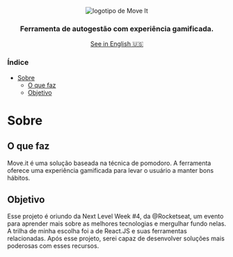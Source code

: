 <div align="center">

![logotipo de Move It](https://ik.imagekit.io/joaonasc/GitHub/repos/moveit/Logo_q3S5Q_UWu.png)

### Ferramenta de autogestão com experiência gamificada.

[See in English <kbd>️🇺🇸️</kbd>](./translations/README.en.md)
</div>

### Índice
* [Sobre](#sobre)
    - [O que faz](#o-que-faz)
    - [Objetivo](#objetivo)

# Sobre

## O que faz
Move.it é uma solução baseada na técnica de pomodoro. A ferramenta oferece uma experiência gamificada para levar o usuário a manter bons hábitos.

## Objetivo
Esse projeto é oriundo da Next Level Week #4, da @Rocketseat, um evento para aprender mais sobre as melhores tecnologias e mergulhar fundo nelas. A trilha de minha escolha foi a de React.JS e suas ferramentas relacionadas. Após esse projeto, serei capaz de desenvolver soluções mais poderosas com esses recursos.